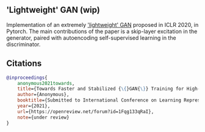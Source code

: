 ## 'Lightweight' GAN (wip)

Implementation of an extremely <a href="https://openreview.net/forum?id=1Fqg133qRaI">'lightweight' GAN</a> proposed in ICLR 2020, in Pytorch. The main contributions of the paper is a skip-layer excitation in the generator, paired with autoencoding self-supervised learning in the discriminator.

## Citations

```bibtex
@inproceedings{
    anonymous2021towards,
    title={Towards Faster and Stabilized {\{}GAN{\}} Training for High-fidelity Few-shot Image Synthesis},
    author={Anonymous},
    booktitle={Submitted to International Conference on Learning Representations},
    year={2021},
    url={https://openreview.net/forum?id=1Fqg133qRaI},
    note={under review}
}
```
